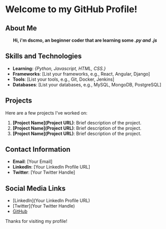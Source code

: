 # Welcome to my GitHub Profile!

## About Me
<p align="center">
<a> <b>Hi, i'm dscmo, an beginner coder that are learning some <i>.py and .js</i></b> </a>
</p>

## Skills and Technologies
- **Learning:** <i>{Python, Javascript, HTML, CSS.}</i>
- **Frameworks**: [List your frameworks, e.g., React, Angular, Django]
- **Tools**: [List your tools, e.g., Git, Docker, Jenkins]
- **Databases**: [List your databases, e.g., MySQL, MongoDB, PostgreSQL]

## Projects

Here are a few projects I've worked on:

1. **[Project Name](Project URL)**: Brief description of the project.
2. **[Project Name](Project URL)**: Brief description of the project.
3. **[Project Name](Project URL)**: Brief description of the project.

## Contact Information

- **Email**: [Your Email]
- **LinkedIn**: [Your LinkedIn Profile URL]
- **Twitter**: [Your Twitter Handle]

## Social Media Links

- [LinkedIn](Your LinkedIn Profile URL)
- [Twitter](Your Twitter Handle)
- [GitHub](https://github.com/dscmo)

Thanks for visiting my profile!
